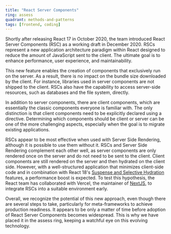 ```yaml
---
title: "React Server Components"
ring: assess
quadrant: methods-and-patterns
tags: [frontend, coding]
---
```


Shortly after releasing React 17 in October 2020, the team introduced React Server Components (RSC) as a working draft in December 2020. RSCs represent a new application architecture paradigm within React designed to reduce the amount of JavaScript sent to the client. The ultimate goal is to enhance performance, user experience, and maintainability.

This new feature enables the creation of components that exclusively run on the server. As a result, there is no impact on the bundle size downloaded by the client. For instance, libraries used in server components are not shipped to the client. RSCs also have the capability to access server-side resources, such as databases and the file system, directly.

In addition to server components, there are client components, which are essentially the classic components everyone is familiar with. The only distinction is that client components need to be explicitly declared using a directive. Determining which components should be client or server can be one of the more challenging aspects, especially when the goal is to migrate existing applications.

RSCs appear to be most effective when used with Server Side Rendering, although it is possible to use them without it. RSCs and Server Side Rendering complement each other well, as server components are only rendered once on the server and do not need to be sent to the client. Client components are still rendered on the server and then hydrated on the client side. However, with a well-structured application that minimizes client-side code and in combination with React 18's [Suspense and Selective Hydration](https://github.com/reactwg/react-18/discussions/37) features, a performance boost is expected. To test this hypothesis, the React team has collaborated with Vercel, the maintainer of [NextJS](/languages-and-frameworks/next-js.html), to integrate RSCs into a suitable environment early.

Overall, we recognize the potential of this new approach, even though there are several steps to take, particularly for meta-frameworks to achieve production readiness. It appears to be only a matter of time before adoption of React Server Components becomes widespread. This is why we have placed it in the assess ring, keeping a watchful eye on this evolving technology.
